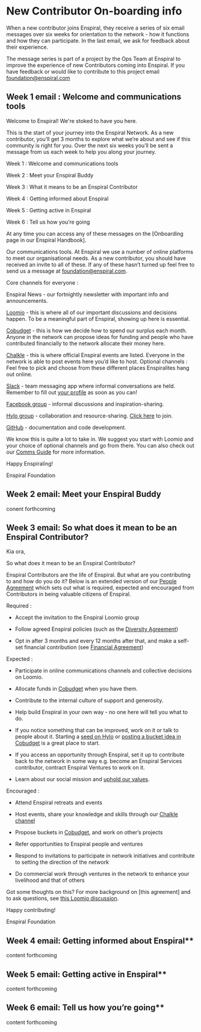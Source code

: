 # New Contributor On-boarding info
When a new contributor joins Enspiral, they receive a series of six email messages over six weeks for orientation to the network - how it functions and how they can participate. In the last email, we ask for feedback about their experience.

The message series is part of a project by the Ops Team at Enspiral to improve the experience of new Contributors coming into Enspiral. If you have feedback or would like to contribute to this project email [foundation@enspiral.com](mailto://foundation@enspiral.com)


## Week 1 email : Welcome and communications tools
Welcome to Enspiral! We're stoked to have you here.

This is the start of your journey into the Enspiral Network. As a new contributor, you’ll get 3 months to explore what we’re about and see if this community is right for you. Over the next six weeks you’ll be sent a message from us each week to help you along your journey.

Week 1 : Welcome and communications tools

Week 2 : Meet your Enspiral Buddy

Week 3 : What it means to be an Enspiral Contributor

Week 4 : Getting informed about Enspiral

Week 5 : Getting active in Enspiral

Week 6 : Tell us how you’re going

At any time you can access any of these messages on the [Onboarding page in our Enspiral Handbook].

Our communications tools.
At Enspiral we use a number of online platforms to meet our organisational needs. As a new contributor, you should have received an invite to all of these. If any of these hasn’t turned up feel free to send us a message at foundation@enspiral.com.

Core channels for everyone :

Enspiral News - our fortnightly newsletter with important info and announcements.

[Loomio](https://www.loomio.org/g/1xCPyY46/enspiral) - this is where all of our important discussions and decisions happen. To be a meaningful part of Enspiral, showing up here is essential.

[Cobudget](http://cobudget.co/#/) - this is how we decide how to spend our surplus each month. Anyone in the network can propose ideas for funding and people who have contributed financially to the network allocate their money here.

[Chalkle](https://chalkle.com/enspiral) - this is where official Enspiral events are listed. Everyone in the network is able to post events here you’d like to host.
Optional channels :
Feel free to pick and choose from these different places Enspiralites hang out online.

[Slack](https://enspiral.slack.com/messages) - team messaging app where informal conversations are held. Remember to fill out [your profile](https://get.slack.help/hc/en-us/articles/204092246-Editing-your-profile) as soon as you can!

[Facebook group](https://www.facebook.com/groups/enspiral/) - informal discussions and inspiration-sharing.

[Hylo group](https://www.hylo.com/c/enspiral) - collaboration and resource-sharing. [Click here](https://www.hylo.com/signup?next=%2Fc%2Fenspiral%2Fjoin%2Funguessablepassword&id=enspiral&action=join-community) to join.

[GitHub](https://github.com/enspiral) - documentation and code development.

We know this is quite a lot to take in. We suggest you start with Loomio and your choice of optional channels and go from there. You can also check out our [Comms Guide](http://handbook.enspiral.com/comms_guidelines.html) for more information.
 

Happy Enspiraling!

 
Enspiral Foundation

## Week 2 email: Meet your Enspiral Buddy
conent forthcoming

## Week 3 email: So what does it mean to be an Enspiral Contributor?
Kia ora,

So what does it mean to be an Enspiral Contributor?

Enspiral Contributors are the life of Enspiral. But what are you contributing to and how do you do it? Below is an extended version of our [People Agreement](https://enspiral.gitbooks.io/enspiral-handbook/content/people_agreement.html) which sets out what is required, expected and encouraged from Contributors in being valuable citizens of Enspiral.

Required :

  * Accept the invitation to the Enspiral Loomio group

  * Follow agreed Enspiral policies (such as the [Diversity Agreement](https://enspiral.gitbooks.io/enspiral-handbook/content/diversity_agreement.html))

  * Opt in after 3 months and every 12 months after that, and make a self-set financial contribution (see [Financial Agreement](https://enspiral.gitbooks.io/enspiral-handbook/content/financial_agreement.html))

Expected :

  * Participate in online communications channels and collective decisions on Loomio.

  * Allocate funds in [Cobudget](http://cobudget.co/#/groups/41) when you have them.

  * Contribute to the internal culture of support and generosity.

  * Help build Enspiral in your own way - no one here will tell you what to do.

  * If you notice something that can be improved, work on it or talk to people about it. Starting a [seed on Hylo](https://www.hylo.com/c/enspiral) or [posting a bucket idea in Cobudget](http://cobudget.co/#/buckets/new?group_id=41) is a great place to start.

  * If you access an opportunity through Enspiral, set it up to contribute back to the network in some way e.g. become an Enspiral Services contributor, contract Enspiral Ventures to work on it.
  
  * Learn about our social mission and [uphold our values](https://enspiral.gitbooks.io/enspiral-handbook/content/values.html).

Encouraged :

  * Attend Enspiral retreats and events

  * Host events, share your knowledge and skills through our [Chalkle channel](https://chalkle.com/enspiral)

  * Propose buckets in [Cobudget](http://enspiral.us1.list-manage1.com/track/click?u=62b0ebd5c3dbb30bced6e6cf9&id=7ec3a82a55&e=7add41283b), and work on other’s projects

  * Refer opportunities to Enspiral people and ventures

  * Respond to invitations to participate in network initiatives and contribute to setting the direction of the network
  * Do commercial work through ventures in the network to enhance your livelihood and that of others

Got some thoughts on this? For more background on [this agreement] and to ask questions, see [this Loomio discussion](https://www.loomio.org/d/N2DF7PeQ/-refactor-people-agreement).
 
Happy contributing!

Enspiral Foundation

## Week 4 email: Getting informed about Enspiral**
content forthcoming

## Week 5 email: Getting active in Enspiral**
content forthcoming

## Week 6 email: Tell us how you’re going**
content forthcoming



